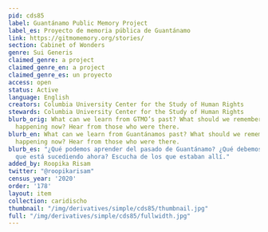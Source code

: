 ```yaml
---
pid: cds85
label: Guantánamo Public Memory Project
label_es: Proyecto de memoria pública de Guantánamo
link: https://gitmomemory.org/stories/
section: Cabinet of Wonders
genre: Sui Generis
claimed_genre: a project
claimed_genre_en: a project
claimed_genre_es: un proyecto
access: open
status: Active
language: English
creators: Columbia University Center for the Study of Human Rights
stewards: Columbia University Center for the Study of Human Rights
blurb_orig: What can we learn from GTMO’s past? What should we remember about what’s
  happening now? Hear from those who were there.
blurb_en: What can we learn from Guantánamos past? What should we remember about what’s
  happening now? Hear from those who were there.
blurb_es: "¿Qué podemos aprender del pasado de Guantánamo? ¿Qué debemos recordar lo
  que está sucediendo ahora? Escucha de los que estaban allí."
added_by: Roopika Risam
twitter: "@roopikarisam"
census_year: '2020'
order: '178'
layout: item
collection: caridischo
thumbnail: "/img/derivatives/simple/cds85/thumbnail.jpg"
full: "/img/derivatives/simple/cds85/fullwidth.jpg"
---
```

